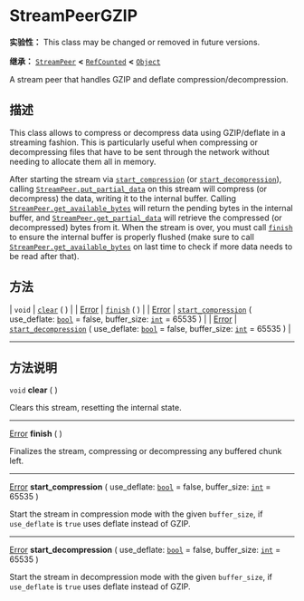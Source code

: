 <!-- ⚠ 请勿编辑本文件 ⚠ -->
<!-- 本文档使用脚本从 WeDot 引擎源码仓库生成。 -->
<!-- 生成脚本：https://github.com/WeDot-Engine/WeDot/tree/4.3/doc/tools/make_md.py； -->
<!-- 原文件：https://github.com/WeDot-Engine/WeDot/tree/4.3/doc/classes/StreamPeerGZIP.xml。 -->

<div id="_class_streampeergzip"></div>

# StreamPeerGZIP

**实验性：** This class may be changed or removed in future versions.

**继承：** [`StreamPeer`](class_streampeer.md) **<** [`RefCounted`](class_refcounted.md) **<** [`Object`](class_object.md)

A stream peer that handles GZIP and deflate compression/decompression.

## 描述

This class allows to compress or decompress data using GZIP/deflate in a streaming fashion. This is particularly useful when compressing or decompressing files that have to be sent through the network without needing to allocate them all in memory.

After starting the stream via [`start_compression`](#class_streampeergzip_method_start_compression) (or [`start_decompression`](#class_streampeergzip_method_start_decompression)), calling [`StreamPeer.put_partial_data`](#class_streampeer_method_put_partial_data) on this stream will compress (or decompress) the data, writing it to the internal buffer. Calling [`StreamPeer.get_available_bytes`](#class_streampeer_method_get_available_bytes) will return the pending bytes in the internal buffer, and [`StreamPeer.get_partial_data`](#class_streampeer_method_get_partial_data) will retrieve the compressed (or decompressed) bytes from it. When the stream is over, you must call [`finish`](#class_streampeergzip_method_finish) to ensure the internal buffer is properly flushed (make sure to call [`StreamPeer.get_available_bytes`](#class_streampeer_method_get_available_bytes) on last time to check if more data needs to be read after that).

## 方法

| `void`                            | [`clear`](#class_streampeergzip_method_clear) ( )                                                                                                                      |
| [Error](#enum_@globalscope_error) | [`finish`](#class_streampeergzip_method_finish) ( )                                                                                                                    |
| [Error](#enum_@globalscope_error) | [`start_compression`](#class_streampeergzip_method_start_compression) ( use_deflate: [`bool`](class_bool.md) = false, buffer_size: [`int`](class_int.md) = 65535 )     |
| [Error](#enum_@globalscope_error) | [`start_decompression`](#class_streampeergzip_method_start_decompression) ( use_deflate: [`bool`](class_bool.md) = false, buffer_size: [`int`](class_int.md) = 65535 ) |

<!-- rst-class:: classref-section-separator -->

---

## 方法说明

<div id="_class_streampeergzip_method_clear"></div>

`void` **clear** ( )<div id="class_streampeergzip_method_clear"></div>

Clears this stream, resetting the internal state.

<!-- rst-class:: classref-item-separator -->

---

<div id="_class_streampeergzip_method_finish"></div>

[Error](#enum_@globalscope_error) **finish** ( )<div id="class_streampeergzip_method_finish"></div>

Finalizes the stream, compressing or decompressing any buffered chunk left.

<!-- rst-class:: classref-item-separator -->

---

<div id="_class_streampeergzip_method_start_compression"></div>

[Error](#enum_@globalscope_error) **start_compression** ( use_deflate: [`bool`](class_bool.md) = false, buffer_size: [`int`](class_int.md) = 65535 )<div id="class_streampeergzip_method_start_compression"></div>

Start the stream in compression mode with the given `buffer_size`, if `use_deflate` is `true` uses deflate instead of GZIP.

<!-- rst-class:: classref-item-separator -->

---

<div id="_class_streampeergzip_method_start_decompression"></div>

[Error](#enum_@globalscope_error) **start_decompression** ( use_deflate: [`bool`](class_bool.md) = false, buffer_size: [`int`](class_int.md) = 65535 )<div id="class_streampeergzip_method_start_decompression"></div>

Start the stream in decompression mode with the given `buffer_size`, if `use_deflate` is `true` uses deflate instead of GZIP.

[^virtual]: 本方法通常需要用户覆盖才能生效。
[^const]: 本方法无副作用，不会修改该实例的任何成员变量。
[^vararg]: 本方法除了能接受在此处描述的参数外，还能够继续接受任意数量的参数。
[^constructor]: 本方法用于构造某个类型。
[^static]: 调用本方法无需实例，可直接使用类名进行调用。
[^operator]: 本方法描述的是使用本类型作为左操作数的有效运算符。
[^bitfield]: 这个值是由下列位标志构成位掩码的整数。
[^void]: 无返回值。
